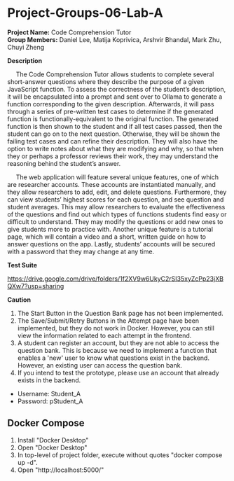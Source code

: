# Project-Groups-06-Lab-A

**Project Name:** Code Comprehension Tutor  
**Group Members:** Daniel Lee, Matija Koprivica, Arshvir Bhandal, Mark Zhu, Chuyi Zheng  

**Description**

&nbsp;&nbsp;&nbsp;&nbsp; The Code Comprehension Tutor allows students to complete several short-answer questions where they describe the purpose of a given JavaScript function. To assess the correctness of the student’s description, it will be encapsulated into a prompt and sent over to Ollama to generate a function corresponding to the given description. Afterwards, it will pass through a series of pre-written test cases to determine if the generated function is functionally-equivalent to the original function. The generated function is then shown to the student and if all test cases passed, then the student can go on to the next question. Otherwise, they will be shown the failing test cases and can refine their description. They will also have the option to write notes about what they are modifying and why, so that when they or perhaps a professor reviews their work, they may understand the reasoning behind the student’s answer.  

&nbsp;&nbsp;&nbsp;&nbsp; The web application will feature several unique features, one of which are researcher accounts. These accounts are instantiated manually, and they allow researchers to add, edit, and delete questions. Furthermore, they can view students’ highest scores for each question, and see question and student averages. This may allow researchers to evaluate the effectiveness of the questions and find out which types of functions students find easy or difficult to understand. They may modify the questions or add new ones to give students more to practice with. Another unique feature is a tutorial page, which will contain a video and a short, written guide on how to answer questions on the app. Lastly, students’ accounts will be secured with a password that they may change at any time.

**Test Suite**

  https://drive.google.com/drive/folders/1f2XV9w6UkyC2rSI35xyZcPp23jXBQXw7?usp=sharing
  
**Caution**

1) The Start Button in the Question Bank page has not been implemented.
2) The Save/Submit/Retry Buttons in the Attempt page have been implemented, but they do not work in Docker. However, you can still view the information related to each attempt in the frontend.
3) A student can register an account, but they are not able to access the question bank. This is because we need to implement a function that enables a 'new' user to know what questions exist in the backend. However, an existing user can access the question bank.
4) If you intend to test the prototype, please use an account that already exists in the backend.
  - Username: Student_A
  - Password: pStudent_A

## Docker Compose

1) Install "Docker Desktop"
2) Open "Docker Desktop"
3) In top-level of project folder, execute without quotes "docker compose up -d".
4) Open "http://localhost:5000/"
